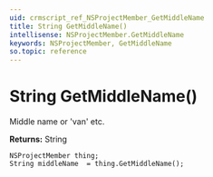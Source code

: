 ```yaml
---
uid: crmscript_ref_NSProjectMember_GetMiddleName
title: String GetMiddleName()
intellisense: NSProjectMember.GetMiddleName
keywords: NSProjectMember, GetMiddleName
so.topic: reference
---
```


# String GetMiddleName()

Middle name or 'van' etc.

**Returns:** String

```crmscript
NSProjectMember thing;
String middleName  = thing.GetMiddleName();
```

